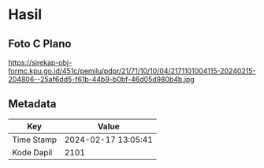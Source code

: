 # Hasil

## Foto C Plano

https://sirekap-obj-formc.kpu.go.id/451c/pemilu/pdpr/21/71/10/10/04/2171101004115-20240215-204806--25af6dd5-f61b-44b9-b0bf-46d05d980b4b.jpg


## Metadata

| Key        | Value               |
| ---------- | ------------------- |
| Time Stamp | 2024-02-17 13:05:41 |
| Kode Dapil | 2101                |



